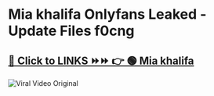 
 # Mia khalifa Onlyfans Leaked - Update Files f0cng

## <h2><a href="https://clipsfans.com/Mia_khalifa&ref=git">🔗 Click to LINKS ⏩⏩ 👉 🟢 Mia khalifa </a></h2>

<a href="https://clipsfans.com/Mia_khalifa&ref=git" rel="nofollow" data-target="animated-image.originalLink"><img src="https://i.ibb.co.com/xMMVF88/686577567.gif" alt="Viral Video Original" style="max-width: 100%; display: inline-block;" data-target="animated-image.originalImage"></a>

